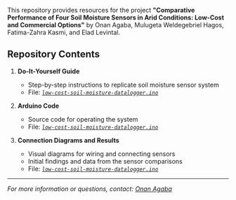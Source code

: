 This repository provides resources for the project **"Comparative Performance of Four Soil Moisture Sensors in Arid Conditions: Low-Cost and Commercial Options"** by Onan Agaba, Mulugeta Weldegebriel Hagos, Fatima-Zahra Kasmi, and Elad Levintal.

## Repository Contents

1. **Do-It-Yourself Guide**
   - Step-by-step instructions to replicate soil moisture sensor system  
   - File: *[`low-cost-soil-moisture-datalogger.ino`](./low-cost-soil-moisture-datalogger.ino)*

2. **Arduino Code**
   - Source code for operating the system  
   - File: *[`low-cost-soil-moisture-datalogger.ino`](./low-cost-soil-moisture-datalogger.ino)*

3. **Connection Diagrams and Results**
   - Visual diagrams for wiring and connecting sensors  
   - Initial findings and data from the sensor comparisons
   - File: *[`low-cost-soil-moisture-datalogger.ino`](./low-cost-soil-moisture-datalogger.ino)*

---

*For more information or questions, contact: [Onan Agaba](mailto:onanagaba@gmail.com)*

